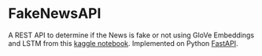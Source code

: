 # FakeNewsAPI
A REST API to determine if the News is fake or not using GloVe Embeddings and LSTM from this [kaggle notebook](https://www.kaggle.com/madz2000/nlp-using-glove-embeddings-99-8-accuracy). Implemented on Python [FastAPI](https://github.com/tiangolo/fastapi).
